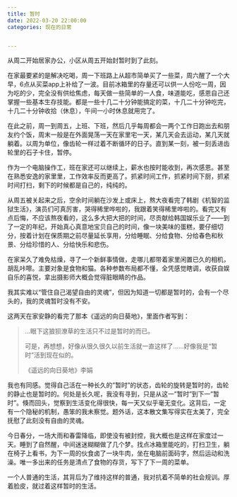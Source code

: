 ```yaml
---
title: 暂时
date: 2022-03-20 22:00:00
categories: 现在的日常


---
```


从周二开始居家办公，小区从周五开始封暂时到了此刻。

在家最要紧的是解决吃喝，周一下班路上从超市简单买了一些菜，周六醒了一个大早，6点从买菜app上补给了一波。目前冰箱里的存量还可以供一人份吃一周，因为吃的少，完全没有供给焦虑，每天做一些简单的一人食，味道能吃，感恩自己还掌握一些基本生存技能。都是一些十几二十分钟能搞定的菜，十几二十分钟吃完，十几二十分钟收拾（休息），午间一小时休息就用完了。

在此之前，周一到周五，上班、下班，然后几乎每周都会一两个工作日跑出去和朋友约个饭，周末一般是在外面晃荡一天在家里宅一天，某几天会去运动，某几天就躺着。以周为单位，像齿轮一样过着不断循环的日子。直到某一刻，被一刻丢进齿轮里的石子卡住，暂停。

作为一个电脑操作工，班在家还可以继续上，薪水也按时能收到，再次感恩。甚至在熟悉安逸的家里里，工作效率反而更高了。抓紧时间工作，抓紧时间下厨，抓紧时间打扫，剩下的时候都是自己的，纯纯的。

从周五被关起来之后，空余时间躺在沙发上或床上，熬大夜看完了韩剧《机智的监狱生活》，演员们可真厉害，哭得稀里哗啦的，我跟着笑得稀里哗啦的。看完又有点后悔，不应该熬夜看的，这么多大把大把的时间，尽贡献给韩国娱乐业了——到了一定的年纪，开始真心真意地宝贝自己的时间，像一块美味的蛋糕，要仔细切分，按着计划在保质期之前尽量延长享用，分给睡眠、分给食物、分给春色和秋景、分给珍惜的人、分给快乐和悲伤。

在家呆久了难免枯燥，寻了一个新鲜事情做，走哪儿都带着家里闲置已久的相机，胡乱咔嚓。主要对象是食物和猫。各种参数布局都不懂，全凭感觉瞎调，收获自娱自乐的喜悦，拿出摄影师大概会觉得脏眼睛的作品。

我其实难以“管住自己渴望自由的灵魂”，但因为知道一切都是暂时的，会有一个尽头的，我的灵魂暂时没有不安。



这两天在家安静的看完了那本《遥远的向日葵地》，里面作者写到：

> ...眼下这狼狈潦草的生活只不过是暂时的而已。
>
> 可是，再想想，好像从很久很久以前生活就一直这样了......好像我是“暂时”活到现在似的。
>
> 《遥远的向日葵地》李娟

我也有同感。觉得自己活在一种长久的”暂时”的状态，齿轮的旋转是暂时的，齿轮的静止也是暂时的。何处是长久呢，我没有寻到，只是从这一”暂时”到下一”暂时”。倏而回头，觉察到生活变化得很快，每一天又似乎毫无变化。这背后，一定有一个隐秘的机制，愚笨的我未察觉。题外话，这本散文集写得实在太美了，完全抚慰了此刻没有自由的灵魂。

今日春分，一场大雨和春雷降临，即使没有被封控，我大概也是这样在家度过一天。睡到了自然醒，中间迷迷糊糊做了几个梦。找点冰箱里能吃的，打扫卫生，躺在椅子上看书，为下一周的伙食卤了一块牛肉，坐在电脑前面码字，然后运动和洗澡。唯一多出来的任务是清点了食物的存货，写下了下一周的菜单。

一个人普通的生活，其背后为了维持这样的普通，我对抗着不简单的社会规训。厚着脸皮，就过着这样暂时的生活。